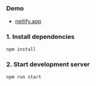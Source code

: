 ### Demo
- [netlify.app](https://serene-gecko-c4716b.netlify.app/)

### 1. Install dependencies

```bash
npm install
```

### 2. Start development server

```bash
npm run start
```
